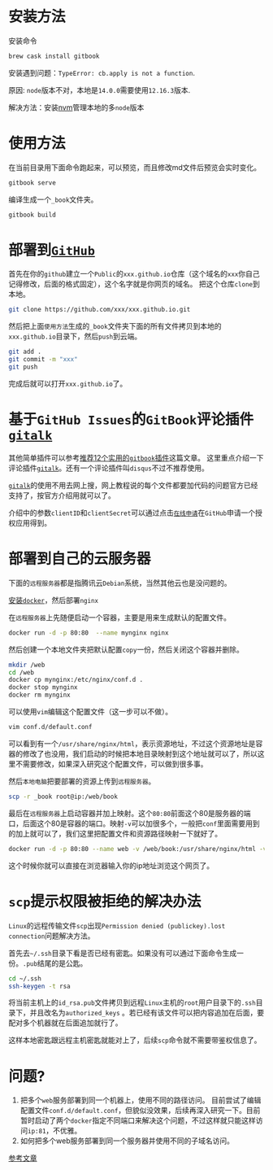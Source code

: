 # 安装方法
安装命令
```bash
brew cask install gitbook
```

安装遇到问题：`TypeError: cb.apply is not a function`.

原因: `node`版本不对，本地是`14.0.0`需要使用`12.16.3`版本.

解决方法：安装[nvm](https://juejin.im/post/6844903839204638734)管理本地的多`node`版本

# 使用方法
在当前目录用下面命令跑起来，可以预览，而且修改md文件后预览会实时变化。
```bash
gitbook serve
```
编译生成一个`_book`文件夹。
```bash
gitbook build
```

# 部署到[`GitHub`](https://github.com)
首先在你的`github`建立一个`Public`的`xxx.github.io`仓库（这个域名的`xxx`你自己记得修改，后面的格式固定），这个名字就是你网页的域名。
把这个仓库`clone`到本地。
```bash
git clone https://github.com/xxx/xxx.github.io.git
```
然后把上面`使用方法`生成的`_book`文件夹下面的所有文件拷贝到本地的`xxx.github.io`目录下，然后`push`到云端。
```bash
git add .
git commit -m "xxx"
git push
```
完成后就可以打开`xxx.github.io`了。

# 基于`GitHub Issues`的`GitBook`评论插件[`gitalk`](https://www.npmjs.com/package/gitbook-plugin-gtalk)
其他简单插件可以参考[推荐12个实用的`gitbook`插件](https://juejin.im/post/6844903865146441741)这篇文章。
这里重点介绍一下评论插件[`gitalk`](https://www.npmjs.com/package/gitbook-plugin-gtalk)。还有一个评论插件叫`disqus`不过不推荐使用。


[`gitalk`](https://www.npmjs.com/package/gitbook-plugin-gtalk)的使用不用去网上搜，网上教程说的每个文件都要加代码的问题官方已经支持了，按官方介绍用就可以了。

介绍中的参数`clientID`和`clientSecret`可以通过点击[`在线申请`](https://github.com/settings/applications/new)在`GitHub`申请一个授权应用得到。

# 部署到自己的云服务器
下面的`远程服务器`都是指腾讯云`Debian`系统，当然其他云也是没问题的。

[安装`docker`](https://www.runoob.com/docker/ubuntu-docker-install.html)，然后部署`nginx`

在`远程服务器`上先随便启动一个容器，主要是用来生成默认的配置文件。
```bash
docker run -d -p 80:80  --name mynginx nginx
```
然后创建一个本地文件夹把默认配置`copy`一份，然后关闭这个容器并删除。
```bash
mkdir /web
cd /web
docker cp mynginx:/etc/nginx/conf.d .
docker stop mynginx
docker rm mynginx
```
可以使用`vim`编辑这个配置文件（这一步可以不做）。
```bash
vim conf.d/default.conf
```
可以看到有一个`/usr/share/nginx/html`，表示资源地址，不过这个资源地址是容器的修改了也没用，我们启动的时候把本地目录映射到这个地址就可以了，所以这里不需要修改，如果深入研究这个配置文件，可以做到很多事。

然后`本地电脑`把要部署的资源上传到`远程服务器`。
```bash
scp -r _book root@ip:/web/book
```
最后在`远程服务器`上启动容器并加上映射。这个`80:80`前面这个80是服务器的端口，后面这个80是容器的端口。映射`-v`可以加很多个，一般把`conf`里面需要用到的加上就可以了，我们这里把配置文件和资源路径映射一下就好了。
```bash
docker run -d -p 80:80 --name web -v /web/book:/usr/share/nginx/html -v /web/conf.d:/etc/nginx/conf.d nginx
```
这个时候你就可以直接在浏览器输入你的ip地址浏览这个网页了。

# `scp`提示权限被拒绝的解决办法
`Linux`的远程传输文件`scp`出现`Permission denied (publickey).lost connection`问题解决方法。

首先去`~/.ssh`目录下看是否已经有密匙。如果没有可以通过下面命令生成一份。`.pub`结尾的是公匙。
```bash
cd ~/.ssh
ssh-keygen -t rsa
```
将当前主机上的`id_rsa.pub`文件拷贝到远程`Linux`主机的`root`用户目录下的`.ssh`目录下，并且改名为`authorized_keys` 。若已经有该文件可以把内容追加在后面，要配对多个机器就在后面追加就行了。

这样本地密匙跟远程主机密匙就能对上了，后续`scp`命令就不需要带鉴权信息了。

# 问题?
1. 把多个`web`服务部署到同一个机器上，使用不同的路径访问。
目前尝试了编辑配置文件`conf.d/default.conf`，但貌似没效果，后续再深入研究一下。目前暂时启动了两个`docker`指定不同端口来解决这个问题，不过这样就只能这样访问`ip:81`，不优雅。
2. 如何把多个web服务部署到同一个服务器并使用不同的子域名访问。

[参考文章](https://www.jianshu.com/p/ea0643ad0497)

